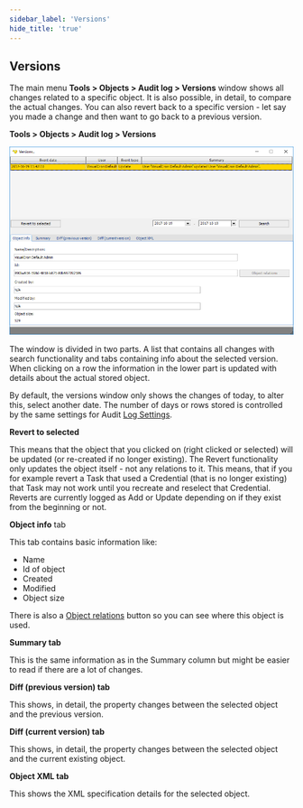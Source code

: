 ```yaml
---
sidebar_label: 'Versions'
hide_title: 'true'
---
```


## Versions

The main menu **Tools > Objects > Audit log > Versions** window shows all changes related to a specific object. It is also possible, in detail, to compare the actual changes. You can also revert back to a specific version - let say you made a change and then want to go back to a previous version.
 
**Tools > Objects > Audit log > Versions**

![](../../../static/img/toolsobjectsauditlogversions.png)

The window is divided in two parts. A list that contains all changes with search functionality and tabs containing info about the selected version.
When clicking on a row the information in the lower part is updated with details about the actual stored object.
 
By default, the versions window only shows the changes of today, to alter this, select another date. The number of days or rows stored is controlled by the same settings for Audit [Log Settings](../server/settings-log-settings).
 
**Revert to selected**

This means that the object that you clicked on (right clicked or selected) will be updated (or re-created if no longer existing). The Revert functionality only updates the object itself - not any relations to it. This means, that if you for example revert a Task that used a Credential (that is no longer existing) that Task may not work until you recreate and reselect that Credential. Reverts are currently logged as Add or Update depending on if they exist from the beginning or not.
 
**Object info** tab

This tab contains basic information like:

* Name
* Id of object
* Created
* Modified
* Object size
 
There is also a [Object relations](object-relations) button so you can see where this object is used.
 
**Summary tab**

This is the same information as in the Summary column but might be easier to read if there are a lot of changes.
 
**Diff (previous version) tab**

This shows, in detail, the property changes between the selected object and the previous version.
 
**Diff (current version) tab**

This shows, in detail, the property changes between the selected object and the current existing object.
 
**Object XML tab**

This shows the XML specification details for the selected object.
